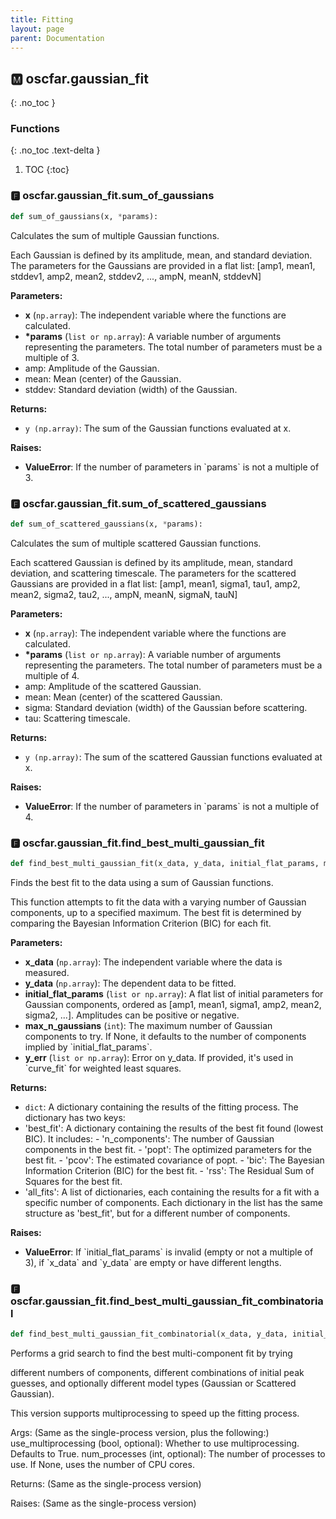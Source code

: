 ```yaml
---
title: Fitting
layout: page
parent: Documentation
---
```


<a name="oscfar-gaussian_fit"></a>

## 🅼 oscfar\.gaussian_fit
{: .no_toc }

### Functions
{: .no_toc .text-delta }

1. TOC
{:toc}

<a name="oscfar-gaussian_fit-sum_of_gaussians"></a>

### 🅵 oscfar\.gaussian_fit\.sum_of_gaussians

```python
def sum_of_gaussians(x, *params):
```

Calculates the sum of multiple Gaussian functions\.

Each Gaussian is defined by its amplitude, mean, and standard deviation\.
The parameters for the Gaussians are provided in a flat list:
\[amp1, mean1, stddev1, amp2, mean2, stddev2, \.\.\., ampN, meanN, stddevN\]

**Parameters:**

-   **x** (`np.array`): The independent variable where the functions are calculated\.
-   **\*params** (`list or np.array`): A variable number of arguments representing the parameters\.
    The total number of parameters must be a multiple of 3\.
-   amp: Amplitude of the Gaussian\.
-   mean: Mean \(center\) of the Gaussian\.
-   stddev: Standard deviation \(width\) of the Gaussian\.

**Returns:**

-   `y (np.array)`: The sum of the Gaussian functions evaluated at x\.

**Raises:**

-   **ValueError**: If the number of parameters in \`params\` is not a multiple of 3\.
    <a name="oscfar-gaussian_fit-sum_of_scattered_gaussians"></a>

### 🅵 oscfar\.gaussian_fit\.sum_of_scattered_gaussians

```python
def sum_of_scattered_gaussians(x, *params):
```

Calculates the sum of multiple scattered Gaussian functions\.

Each scattered Gaussian is defined by its amplitude, mean, standard deviation,
and scattering timescale\. The parameters for the scattered Gaussians are
provided in a flat list:
\[amp1, mean1, sigma1, tau1, amp2, mean2, sigma2, tau2, \.\.\., ampN, meanN, sigmaN, tauN\]

**Parameters:**

-   **x** (`np.array`): The independent variable where the functions are calculated\.
-   **\*params** (`list or np.array`): A variable number of arguments representing the parameters\.
    The total number of parameters must be a multiple of 4\.
-   amp: Amplitude of the scattered Gaussian\.
-   mean: Mean \(center\) of the scattered Gaussian\.
-   sigma: Standard deviation \(width\) of the Gaussian before scattering\.
-   tau: Scattering timescale\.

**Returns:**

-   `y (np.array)`: The sum of the scattered Gaussian functions evaluated at x\.

**Raises:**

-   **ValueError**: If the number of parameters in \`params\` is not a multiple of 4\.
    <a name="oscfar-gaussian_fit-find_best_multi_gaussian_fit"></a>

### 🅵 oscfar\.gaussian_fit\.find_best_multi_gaussian_fit

```python
def find_best_multi_gaussian_fit(x_data, y_data, initial_flat_params, max_n_gaussians = None, y_err = None):
```

Finds the best fit to the data using a sum of Gaussian functions\.

This function attempts to fit the data with a varying number of Gaussian
components, up to a specified maximum\. The best fit is determined by
comparing the Bayesian Information Criterion \(BIC\) for each fit\.

**Parameters:**

-   **x_data** (`np.array`): The independent variable where the data is measured\.
-   **y_data** (`np.array`): The dependent data to be fitted\.
-   **initial_flat_params** (`list or np.array`): A flat list of initial
    parameters for Gaussian
    components, ordered as
    \[amp1, mean1, sigma1, amp2, mean2, sigma2, \.\.\.\]\.
    Amplitudes can be positive or negative\.
-   **max_n_gaussians** (`int`): The maximum number of Gaussian
    components to try\. If None, it defaults
    to the number of components implied by
    \`initial_flat_params\`\.
-   **y_err** (`list or np.array`): Error on y_data\. If provided, it's used in
    \`curve_fit\` for weighted least squares\.

**Returns:**

-   `dict`: A dictionary containing the results of the fitting process\.
    The dictionary has two keys:
-   'best_fit': A dictionary containing the results of the best fit
    found \(lowest BIC\)\. It includes: - 'n_components': The number of Gaussian components
    in the best fit\. - 'popt': The optimized parameters for the best fit\. - 'pcov': The estimated covariance of popt\. - 'bic': The Bayesian Information Criterion \(BIC\) for
    the best fit\. - 'rss': The Residual Sum of Squares for the best fit\.
-   'all_fits': A list of dictionaries, each containing the results
    for a fit with a specific number of components\.
    Each dictionary in the list has the same structure
    as 'best_fit', but for a different number of components\.

**Raises:**

-   **ValueError**: If \`initial_flat_params\` is invalid \(empty or not a multiple of 3\), if \`x_data\` and \`y_data\` are empty or have different lengths\.
    <a name="oscfar-gaussian_fit-find_best_multi_gaussian_fit_combinatorial"></a>

### 🅵 oscfar\.gaussian_fit\.find_best_multi_gaussian_fit_combinatorial

```python
def find_best_multi_gaussian_fit_combinatorial(x_data, y_data, initial_flat_params, max_n_gaussians = None, y_err = None, max_initial_components_for_pool = None, model_to_test = 'gaussian', default_initial_tau = 0.0001, max_tau_bound_factor = 1.0, use_multiprocessing = True, num_processes = None):
```

Performs a grid search to find the best multi-component fit by trying

different numbers of components, different combinations of initial peak
guesses, and optionally different model types \(Gaussian or Scattered Gaussian\)\.

This version supports multiprocessing to speed up the fitting process\.

Args:
\(Same as the single-process version, plus the following:\)
use_multiprocessing \(bool, optional\):
Whether to use multiprocessing\. Defaults to True\.
num_processes \(int, optional\):
The number of processes to use\. If None, uses the number of CPU cores\.

Returns:
\(Same as the single-process version\)

Raises:
\(Same as the single-process version\)
